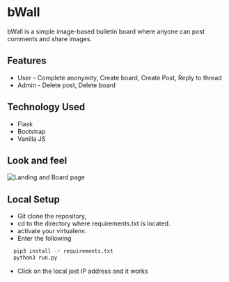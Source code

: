 
# bWall

bWall is a simple image-based bulletin board where anyone can post comments and share images.

## Features

- User - Complete anonymity, Create board, Create Post, Reply to thread
- Admin - Delete post, Delete board

## Technology Used

- Flask
- Bootstrap
- Vanilla JS

## Look and feel

![Landing and Board page](https://i.ibb.co/2793wnP/all.png)

## Local Setup

- Git clone the repository,
- cd to the directory where requirements.txt is located.
- activate your virtualenv.
- Enter the following
```bash
  pip3 install -r requirements.txt
  python3 run.py
```
- Click on the local jost IP address and it works
